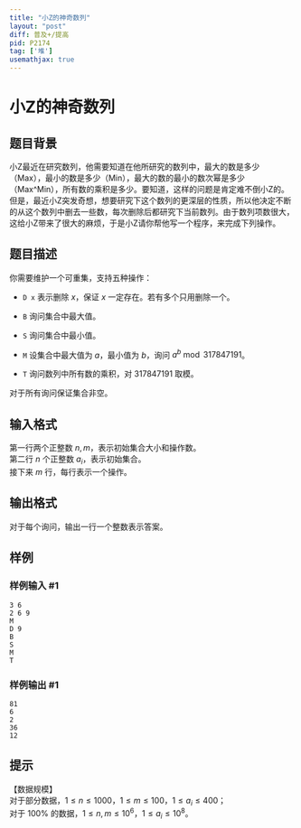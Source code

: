 ```yaml
---
title: "小Z的神奇数列"
layout: "post"
diff: 普及+/提高
pid: P2174
tag: ['堆']
usemathjax: true
---
```


# 小Z的神奇数列
## 题目背景

小Z最近在研究数列，他需要知道在他所研究的数列中，最大的数是多少（Max），最小的数是多少（Min），最大的数的最小的数次幂是多少（Max^Min），所有数的乘积是多少。要知道，这样的问题是肯定难不倒小Z的。但是，最近小Z突发奇想，想要研究下这个数列的更深层的性质，所以他决定不断的从这个数列中删去一些数，每次删除后都研究下当前数列。由于数列项数很大，这给小Z带来了很大的麻烦，于是小Z请你帮他写一个程序，来完成下列操作。
## 题目描述

你需要维护一个可重集，支持五种操作：

- `D x` 表示删除 $x$，保证 $x$ 一定存在。若有多个只用删除一个。

- `B` 询问集合中最大值。

- `S` 询问集合中最小值。

- `M` 设集合中最大值为 $a$，最小值为 $b$，询问 $a^b \bmod 317847191$。

- `T` 询问数列中所有数的乘积，对 $317847191$ 取模。

对于所有询问保证集合非空。

## 输入格式

第一行两个正整数 $n,m$，表示初始集合大小和操作数。    
第二行 $n$ 个正整数 $a_i$，表示初始集合。  
接下来 $m$ 行，每行表示一个操作。


## 输出格式

对于每个询问，输出一行一个整数表示答案。
## 样例

### 样例输入 #1
```
3 6
2 6 9
M
D 9
B
S
M
T
```
### 样例输出 #1
```
81
6
2
36
12
```
## 提示

【数据规模】  
对于部分数据，$1 \le n \le 1000$，$1\le m \le 100$，$1\le a_i \le 400$；  
对于 $100\%$ 的数据，$1\le n,m \le 10^6$，$1\le a_i \le 10^8$。

